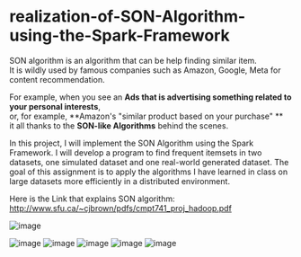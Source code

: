 # realization-of-SON-Algorithm-using-the-Spark-Framework
SON algorithm is an algorithm that can be help finding similar item.   
It is wildly used by famous companies such as Amazon, Google, Meta for content recommendation.  

  
For example, when you see an **Ads that is advertising something related to your personal interests**,  
or, for example, **Amazon's "similar product based on your purchase" **   
it all thanks to the **SON-like Algorithms** behind the scenes.   

 
In this project, I will implement the SON Algorithm using the Spark Framework. I will develop a program to find frequent itemsets in two datasets, one simulated dataset and one real-world generated dataset. The goal of this assignment is to apply the algorithms I have learned in class on large datasets more efficiently in a distributed environment.  

Here is the Link that explains SON algorithm: http://www.sfu.ca/~cjbrown/pdfs/cmpt741_proj_hadoop.pdf  

![image](https://user-images.githubusercontent.com/43727688/222019337-f0f81a8f-8ef7-4b3f-8337-027b27b35282.png)



![image](https://user-images.githubusercontent.com/43727688/222018837-103e2dbf-1843-44dd-9651-99194cfef49a.png)
![image](https://user-images.githubusercontent.com/43727688/222018879-fcd36158-212b-46ab-8d02-e70e9a162463.png)
![image](https://user-images.githubusercontent.com/43727688/222018898-e0e6f202-42d2-46aa-b73a-11c9f1b49a3a.png)
![image](https://user-images.githubusercontent.com/43727688/222018952-c6715ec4-a803-4e91-944c-cbaaee6b69c1.png)
![image](https://user-images.githubusercontent.com/43727688/222018976-edc1f884-9f21-4500-a403-26346b780933.png)
